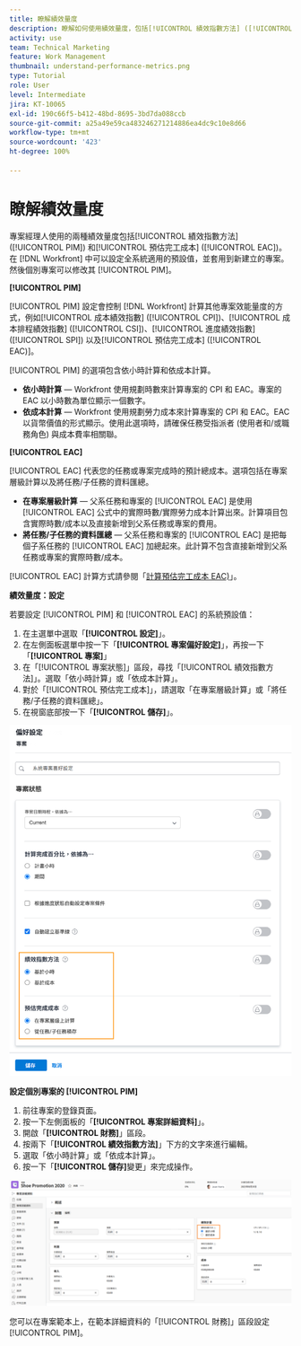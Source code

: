 ```yaml
---
title: 瞭解績效量度
description: 瞭解如何使用績效量度，包括[!UICONTROL 績效指數方法] ([!UICONTROL PIM]) 以及[!UICONTROL 預估完工成本] ([!UICONTROL EAC])。
activity: use
team: Technical Marketing
feature: Work Management
thumbnail: understand-performance-metrics.png
type: Tutorial
role: User
level: Intermediate
jira: KT-10065
exl-id: 190c66f5-b412-48bd-8695-3bd7da088ccb
source-git-commit: a25a49e59ca483246271214886ea4dc9c10e8d66
workflow-type: tm+mt
source-wordcount: '423'
ht-degree: 100%

---
```


# 瞭解績效量度

專案經理人使用的兩種績效量度包括[!UICONTROL 績效指數方法] ([!UICONTROL PIM]) 和[!UICONTROL 預估完工成本] ([!UICONTROL EAC])。在 [!DNL Workfront] 中可以設定全系統適用的預設值，並套用到新建立的專案。然後個別專案可以修改其 [!UICONTROL PIM]。

**[!UICONTROL PIM]**

[!UICONTROL PIM] 設定會控制 [!DNL Workfront] 計算其他專案效能量度的方式，例如[!UICONTROL 成本績效指數] ([!UICONTROL CPI])、[!UICONTROL 成本排程績效指數] ([!UICONTROL CSI])、[!UICONTROL 進度績效指數] ([!UICONTROL SPI]) 以及[!UICONTROL 預估完工成本] ([!UICONTROL EAC)]。

[!UICONTROL PIM] 的選項包含依小時計算和依成本計算。

* **依小時計算** — Workfront 使用規劃時數來計算專案的 CPI 和 EAC。專案的 EAC 以小時數為單位顯示一個數字。
* **依成本計算** — Workfront 使用規劃勞力成本來計算專案的 CPI 和 EAC。EAC 以貨幣價值的形式顯示。使用此選項時，請確保任務受指派者 (使用者和/或職務角色) 與成本費率相關聯。

**[!UICONTROL EAC]**

[!UICONTROL EAC] 代表您的任務或專案完成時的預計總成本。選項包括在專案層級計算以及將任務/子任務的資料匯總。

* **在專案層級計算** — 父系任務和專案的 [!UICONTROL EAC] 是使用 [!UICONTROL EAC] 公式中的實際時數/實際勞力成本計算出來。計算項目包含實際時數/成本以及直接新增到父系任務或專案的費用。
* **將任務/子任務的資料匯總**  — 父系任務和專案的 [!UICONTROL EAC] 是把每個子系任務的 [!UICONTROL EAC] 加總起來。此計算不包含直接新增到父系任務或專案的實際時數/成本。

[!UICONTROL EAC] 計算方式請參閱「[計算預估完工成本 EAC)](https://experienceleague.adobe.com/docs/workfront/using/manage-work/projects/project-finances/calculate-eac.html?lang=zh-Hant)」。

**績效量度：設定**

若要設定 [!UICONTROL PIM] 和 [!UICONTROL EAC] 的系統預設值：

1. 在主選單中選取「**[!UICONTROL 設定]**」。
1. 在左側面板選單中按一下「**[!UICONTROL 專案偏好設定]**」，再按一下「**[!UICONTROL 專案]**」
1. 在「[!UICONTROL 專案狀態]」區段，尋找「[!UICONTROL 績效指數方法]」。選取「依小時計算」或「依成本計算」。
1. 對於「[!UICONTROL 預估完工成本]」，請選取「在專案層級計算」或「將任務/子任務的資料匯總」。
1. 在視窗底部按一下「**[!UICONTROL 儲存]**」。

![影像顯示「[!UICONTROL 專案偏好設定]」畫面](assets/setting-up-finances-1.png)

**設定個別專案的 [!UICONTROL PIM]**

1. 前往專案的登錄頁面。
1. 按一下左側面板的「**[!UICONTROL 專案詳細資料]**」。
1. 開啟「**[!UICONTROL 財務]**」區段。
1. 按兩下「**[!UICONTROL 績效指數方法]**」下方的文字來進行編輯。
1. 選取「依小時計算」或「依成本計算」。
1. 按一下「**[!UICONTROL 儲存]**&#x200B;變更」來完成操作。

![影像顯示「[!UICONTROL 專案詳細資料]」畫面](assets/setting-up-finances-2.png)

您可以在專案範本上，在範本詳細資料的「[!UICONTROL 財務]」區段設定 [!UICONTROL PIM]。

